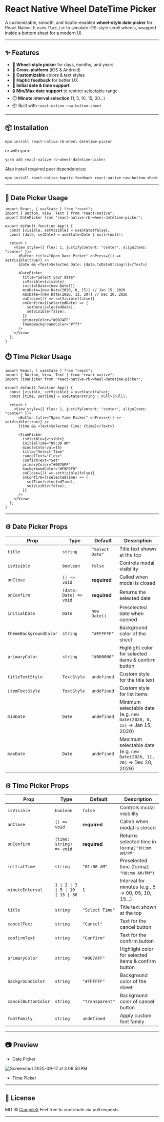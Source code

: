 # React Native Wheel DateTime Picker

A customizable, smooth, and haptic-enabled **wheel-style date picker** for React Native.
It uses `FlatList` to simulate iOS-style scroll wheels, wrapped inside a bottom sheet for a modern UI.

---

## ✨ Features

- 🎡 **Wheel-style picker** for days, months, and years
- 📱 **Cross-platform** (iOS & Android)
- 🎨 **Customizable** colors & text styles
- 📳 **Haptic feedback** for better UX
- 📅 **Initial date & time support**
- 🔒 **Min/Max date support** to restrict selectable range
- ⏱️ **Minute interval selection** (1, 5, 10, 15, 30…)
- 📦 Built with `react-native-raw-bottom-sheet`

---

## 📦 Installation

```sh
npm install react-native-rb-wheel-datetime-picker
```

or with yarn:

```sh
yarn add react-native-rb-wheel-datetime-picker
```

Also install required peer dependencies:

```sh
npm install react-native-haptic-feedback react-native-raw-bottom-sheet
```

---

## 🚀 Date Picker Usage

```tsx
import React, { useState } from "react";
import { Button, View, Text } from "react-native";
import DatePicker from "react-native-rb-wheel-datetime-picker";

export default function App() {
  const [visible, setVisible] = useState(false);
  const [date, setDate] = useState<Date | null>(null);

  return (
    <View style={{ flex: 1, justifyContent: "center", alignItems: "center" }}>
      <Button title="Open Date Picker" onPress={() => setVisible(true)} />
      {date && <Text>Selected Date: {date.toDateString()}</Text>}

      <DatePicker
        title="Select your date"
        isVisible={visible}
        initialDate={new Date()}
        minDate={new Date(2020, 0, 15)} // Jan 15, 2020
        maxDate={new Date(2026, 11, 20)} // Dec 20, 2026
        onClose={() => setVisible(false)}
        onConfirm={(selectedDate) => {
          setDate(selectedDate);
          setVisible(false);
        }}
        primaryColor="#007AFF"
        themeBackgroundColor="#fff"
      />
    </View>
  );
}
```

## ⏱️ Time Picker Usage

```tsx
import React, { useState } from "react";
import { Button, View, Text } from "react-native";
import TimePicker from "react-native-rb-wheel-datetime-picker";

export default function App() {
  const [visible, setVisible] = useState(false);
  const [time, setTime] = useState<string | null>(null);

  return (
    <View style={{ flex: 1, justifyContent: "center", alignItems: "center" }}>
      <Button title="Open Time Picker" onPress={() => setVisible(true)} />
      {time && <Text>Selected Time: {time}</Text>}

      <TimePicker
        isVisible={visible}
        initialTime="09:30 AM"
        minuteInterval={5}
        title="Select Time"
        cancelText="Close"
        confirmText="Set"
        primaryColor="#007AFF"
        backgroundColor="#F9F9F9"
        onClose={() => setVisible(false)}
        onConfirm={(selectedTime) => {
          setTime(selectedTime);
          setVisible(false);
        }}
      />
    </View>
  );
}
```

---

## ⚙️ Date Picker Props

| Prop                   | Type                   | Default         | Description                                                            |
| ---------------------- | ---------------------- | --------------- | ---------------------------------------------------------------------- |
| `title`                | `string`               | `"Select Date"` | Title text shown at the top                                            |
| `isVisible`            | `boolean`              | `false`         | Controls modal visibility                                              |
| `onClose`              | `() => void`           | **required**    | Called when modal is closed                                            |
| `onConfirm`            | `(date: Date) => void` | **required**    | Returns the selected date                                              |
| `initialDate`          | `Date`                 | `new Date()`    | Preselected date when opened                                           |
| `themeBackgroundColor` | `string`               | `"#FFFFFF"`     | Background color of the sheet                                          |
| `primaryColor`         | `string`               | `"#000000"`     | Highlight color for selected items & confirm button                    |
| `titleTextStyle`       | `TextStyle`            | `undefined`     | Custom style for the title text                                        |
| `itemTextStyle`        | `TextStyle`            | `undefined`     | Custom style for list items                                            |
| `minDate`              | `Date`                 | `undefined`     | Minimum selectable date (e.g. `new Date(2020, 0, 15)` → Jan 15, 2020)  |
| `maxDate`              | `Date`                 | `undefined`     | Maximum selectable date (e.g. `new Date(2026, 11, 20)` → Dec 20, 2026) |

## ⚙️ Time Picker Props

| Prop                | Type                                 | Default         | Description                                         |
| ------------------- | ------------------------------------ | --------------- | --------------------------------------------------- |
| `isVisible`         | `boolean`                            | `false`         | Controls modal visibility                           |
| `onClose`           | `() => void`                         | **required**    | Called when modal is closed                         |
| `onConfirm`         | `(time: string) => void`             | **required**    | Returns selected time in format `"HH:mm AM/PM"`     |
| `initialTime`       | `string`                             | `"01:00 AM"`    | Preselected time (format: `"HH:mm AM/PM"`)          |
| `minuteInterval`    | `1 \| 2 \| 3 \| 5 \| 10 \| 15 \| 30` | `1`             | Interval for minutes (e.g., 5 → 00, 05, 10, 15...)  |
| `title`             | `string`                             | `"Select Time"` | Title text shown at the top                         |
| `cancelText`        | `string`                             | `"Cancel"`      | Text for the cancel button                          |
| `confirmText`       | `string`                             | `"Confirm"`     | Text for the confirm button                         |
| `primaryColor`      | `string`                             | `"#007AFF"`     | Highlight color for selected items & confirm button |
| `backgroundColor`   | `string`                             | `"#FFFFFF"`     | Background color of the sheet                       |
| `cancelButtonColor` | `string`                             | `"transparent"` | Background color of cancel button                   |
| `fontFamily`        | `string`                             | `undefined`     | Apply custom font family                            |

---

## 📷 Preview

- Date Picker

![Screenshot 2025-09-17 at 3 08 50 PM](https://github.com/user-attachments/assets/c6c4e1b2-1fcb-4f6e-9f70-7927fd68d06d)

- Time Picker

---

## 📝 License

MIT © [CompileX](https://github.com/dhyey0101)
Feel free to contribute via pull requests.

---
